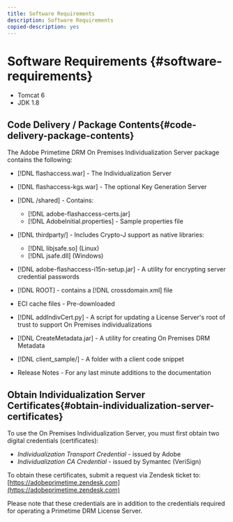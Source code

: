 ```yaml
---
title: Software Requirements
description: Software Requirements
copied-description: yes
---
```


# Software Requirements {#software-requirements}

* Tomcat 6
* JDK 1.8

## Code Delivery / Package Contents{#code-delivery-package-contents}

The Adobe Primetime DRM On Premises Individualization Server package contains the following:

* [!DNL flashaccess.war] - The Individualization Server 
* [!DNL flashaccess-kgs.war] - The optional Key Generation Server 
* [!DNL /shared] - Contains:

    * [!DNL adobe-flashaccess-certs.jar] 
    * [!DNL AdobeInitial.properties] - Sample properties file

* [!DNL thirdparty/] - Includes Crypto-J support as native libraries:

    * [!DNL libjsafe.so] (Linux) 
    * [!DNL jsafe.dll] (Windows)

* [!DNL adobe-flashaccess-i15n-setup.jar] - A utility for encrypting server credential passwords 
* [!DNL ROOT] - contains a [!DNL crossdomain.xml] file 

* ECI cache files - Pre-downloaded 
* [!DNL addIndivCert.py] - A script for updating a License Server's root of trust to support On Premises individualizations 
* [!DNL CreateMetadata.jar] - A utility for creating On Premises DRM Metadata 
* [!DNL client_sample/] - A folder with a client code snippet 
* Release Notes - For any last minute additions to the documentation

## Obtain Individualization Server Certificates{#obtain-individualization-server-certificates}

To use the On Premises Individualization Server, you must first obtain two digital credentials (certificates):

* *Individualization Transport Credential* - issued by Adobe 
* *Individualization CA Credential* - issued by Symantec (VeriSign)

To obtain these certificates, submit a request via Zendesk ticket to: [https://adobeprimetime.zendesk.com](https://adobeprimetime.zendesk.com)

Please note that these credentials are in addition to the credentials required for operating a Primetime DRM License Server.